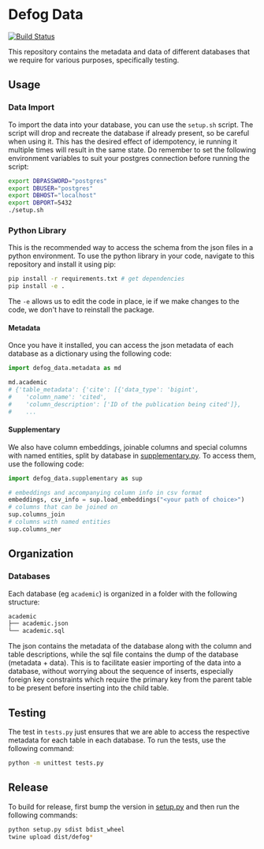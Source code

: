 # Defog Data
[![Build Status](https://github.com/defog-ai/defog-data/actions/workflows/main.yml/badge.svg)](https://github.com/defog-ai/defog-data/actions/workflows/main.yml)

This repository contains the metadata and data of different databases that we require for various purposes, specifically testing.

## Usage

### Data Import
To import the data into your database, you can use the `setup.sh` script. The script will drop and recreate the database if already present, so be careful when using it. This has the desired effect of idempotency, ie running it multiple times will result in the same state. Do remember to set the following environment variables to suit your postgres connection before running the script:
```sh
export DBPASSWORD="postgres"
export DBUSER="postgres"
export DBHOST="localhost"
export DBPORT=5432
./setup.sh
```

### Python Library

This is the recommended way to access the schema from the json files in a python environment. To use the python library in your code, navigate to this repository and install it using pip:
```sh
pip install -r requirements.txt # get dependencies
pip install -e .
```
The `-e` allows us to edit the code in place, ie if we make changes to the code, we don't have to reinstall the package.

#### Metadata

Once you have it installed, you can access the json metadata of each database as a dictionary using the following code:
```python
import defog_data.metadata as md

md.academic
# {'table_metadata': {'cite': [{'data_type': 'bigint',
#    'column_name': 'cited',
#    'column_description': ['ID of the publication being cited']},
#    ...
```

#### Supplementary

We also have column embeddings, joinable columns and special columns with named entities, split by database in [supplementary.py](defog_data/supplementary.py). To access them, use the following code:
```python
import defog_data.supplementary as sup

# embeddings and accompanying column info in csv format
embeddings, csv_info = sup.load_embeddings("<your path of choice>")
# columns that can be joined on
sup.columns_join
# columns with named entities
sup.columns_ner
```

## Organization

### Databases

Each database (eg `academic`) is organized in a folder with the following structure:
```sh
academic
├── academic.json
└── academic.sql
```
The json contains the metadata of the database along with the column and table descriptions, while the sql file contains the dump of the database (metadata + data). This is to facilitate easier importing of the data into a database, without worrying about the sequence of inserts, especially foreign key constraints which require the primary key from the parent table to be present before inserting into the child table.

## Testing

The test in `tests.py` just ensures that we are able to access the respective metadata for each table in each database. To run the tests, use the following command:
```sh
python -m unittest tests.py
```

## Release

To build for release, first bump the version in [setup.py](setup.py) and then run the following commands:
```sh
python setup.py sdist bdist_wheel
twine upload dist/defog*
```